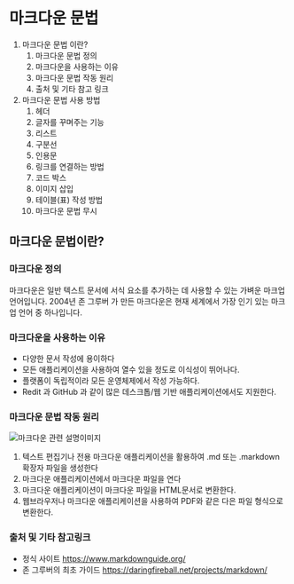 # 마크다운 문법

1.  마크다운 문법 이란?
    1. 마크다운 문법 정의
    2. 마크다운을 사용하는 이유
    3. 마크다운 문법 작동 원리
    4. 출처 및 기타 참고 링크
2.  마크다운 문법 사용 방법
    1. 헤더
    2. 글자를 꾸며주는 기능
    3. 리스트
    4. 구분선
    5. 인용문
    6. 링크를 연결하는 방법
    7. 코드 박스
    8. 이미지 삽입
    9. 테이블(표) 작성 방법
    10. 마크다운 문법 무시

## 마크다운 문법이란?

### 마크다운 정의

마크다운은 일반 텍스트 문서에 서식 요소를 추가하는 데 사용할 수 있는 가벼운 마크업 언어입니다. 2004년 존 그루버 가 만든 마크다운은 현재 세계에서 가장 인기 있는 마크업 언어 중 하나입니다.

### 마크다운을 사용하는 이유

- 다양한 문서 작성에 용이하다
- 모든 애플리케이션을 사용하여 열수 있을 정도로 이식성이 뛰어나다.
- 플랫폼이 독립적이라 모든 운영체제에서 작성 가능하다.
- Redit 과 GitHub 과 같이 많은 데스크톱/웹 기반 애플리케이션에서도 지원한다.

### 마크다운 문법 작동 원리

![마크다운 관련 설명이미지](../assets/images/markdown-flowchart.avif)

1.  텍스트 편집기나 전용 마크다운 애플리케이션을 활용하여 .md 또는 .markdown 확장자 파일을 생성한다
2.  마크다운 애플리케이션에서 마크다운 파일을 연다
3.  마크다운 애플리케이션이 마크다운 파일을 HTML문서로 변환한다.
4.  웹브라우저나 마크다운 애플리케이션을 사용하여 PDF와 같은 다은 파일 형식으로 변환한다.

### 출처 및 기타 참고링크

- 정식 사이트 https://www.markdownguide.org/
- 존 그루버의 최초 가이드 https://daringfireball.net/projects/markdown/
